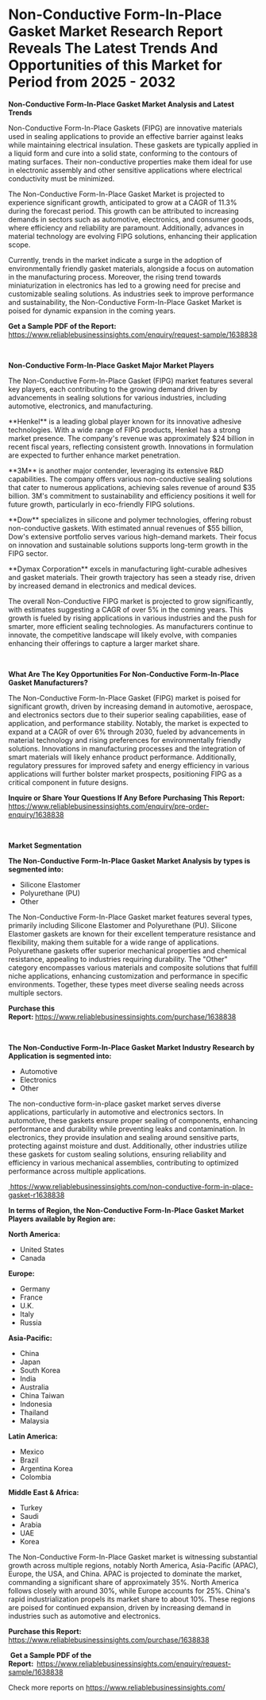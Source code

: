<p><h1>Non-Conductive Form-In-Place Gasket Market Research Report Reveals The Latest Trends And Opportunities of this Market for Period from 2025 - 2032</h1></p><p><strong>Non-Conductive Form-In-Place Gasket Market Analysis and Latest Trends</strong></p>
<p><p>Non-Conductive Form-In-Place Gaskets (FIPG) are innovative materials used in sealing applications to provide an effective barrier against leaks while maintaining electrical insulation. These gaskets are typically applied in a liquid form and cure into a solid state, conforming to the contours of mating surfaces. Their non-conductive properties make them ideal for use in electronic assembly and other sensitive applications where electrical conductivity must be minimized.</p><p>The Non-Conductive Form-In-Place Gasket Market is projected to experience significant growth, anticipated to grow at a CAGR of 11.3% during the forecast period. This growth can be attributed to increasing demands in sectors such as automotive, electronics, and consumer goods, where efficiency and reliability are paramount. Additionally, advances in material technology are evolving FIPG solutions, enhancing their application scope.</p><p>Currently, trends in the market indicate a surge in the adoption of environmentally friendly gasket materials, alongside a focus on automation in the manufacturing process. Moreover, the rising trend towards miniaturization in electronics has led to a growing need for precise and customizable sealing solutions. As industries seek to improve performance and sustainability, the Non-Conductive Form-In-Place Gasket Market is poised for dynamic expansion in the coming years.</p></p>
<p><strong>Get a Sample PDF of the Report:&nbsp;</strong> <a href="https://www.reliablebusinessinsights.com/enquiry/request-sample/1638838?utm_campaign=3455&utm_medium=2&utm_source=Github&utm_content=ia&utm_term=02042025&utm_id=non-conductive-form-in-place-gasket">https://www.reliablebusinessinsights.com/enquiry/request-sample/1638838</a></p>
<p>&nbsp;</p>
<p><strong>Non-Conductive Form-In-Place Gasket Major Market Players</strong></p>
<p><p>The Non-Conductive Form-In-Place Gasket (FIPG) market features several key players, each contributing to the growing demand driven by advancements in sealing solutions for various industries, including automotive, electronics, and manufacturing.</p><p>**Henkel** is a leading global player known for its innovative adhesive technologies. With a wide range of FIPG products, Henkel has a strong market presence. The company's revenue was approximately $24 billion in recent fiscal years, reflecting consistent growth. Innovations in formulation are expected to further enhance market penetration.</p><p>**3M** is another major contender, leveraging its extensive R&D capabilities. The company offers various non-conductive sealing solutions that cater to numerous applications, achieving sales revenue of around $35 billion. 3M's commitment to sustainability and efficiency positions it well for future growth, particularly in eco-friendly FIPG solutions.</p><p>**Dow** specializes in silicone and polymer technologies, offering robust non-conductive gaskets. With estimated annual revenues of $55 billion, Dow's extensive portfolio serves various high-demand markets. Their focus on innovation and sustainable solutions supports long-term growth in the FIPG sector.</p><p>**Dymax Corporation** excels in manufacturing light-curable adhesives and gasket materials. Their growth trajectory has seen a steady rise, driven by increased demand in electronics and medical devices.</p><p>The overall Non-Conductive FIPG market is projected to grow significantly, with estimates suggesting a CAGR of over 5% in the coming years. This growth is fueled by rising applications in various industries and the push for smarter, more efficient sealing technologies. As manufacturers continue to innovate, the competitive landscape will likely evolve, with companies enhancing their offerings to capture a larger market share.</p></p>
<p>&nbsp;</p>
<p><strong>What Are The Key Opportunities For Non-Conductive Form-In-Place Gasket Manufacturers?</strong></p>
<p><p>The Non-Conductive Form-In-Place Gasket (FIPG) market is poised for significant growth, driven by increasing demand in automotive, aerospace, and electronics sectors due to their superior sealing capabilities, ease of application, and performance stability. Notably, the market is expected to expand at a CAGR of over 6% through 2030, fueled by advancements in material technology and rising preferences for environmentally friendly solutions. Innovations in manufacturing processes and the integration of smart materials will likely enhance product performance. Additionally, regulatory pressures for improved safety and energy efficiency in various applications will further bolster market prospects, positioning FIPG as a critical component in future designs.</p></p>
<p><strong>Inquire or Share Your Questions If Any Before Purchasing This Report:</strong> <a href="https://www.reliablebusinessinsights.com/enquiry/pre-order-enquiry/1638838?utm_campaign=3455&utm_medium=2&utm_source=Github&utm_content=ia&utm_term=02042025&utm_id=non-conductive-form-in-place-gasket">https://www.reliablebusinessinsights.com/enquiry/pre-order-enquiry/1638838</a></p>
<p>&nbsp;</p>
<p><strong>Market Segmentation</strong></p>
<p><strong>The Non-Conductive Form-In-Place Gasket Market Analysis by types is segmented into:</strong></p>
<p><ul><li>Silicone Elastomer</li><li>Polyurethane (PU)</li><li>Other</li></ul></p>
<p><p>The Non-Conductive Form-In-Place Gasket market features several types, primarily including Silicone Elastomer and Polyurethane (PU). Silicone Elastomer gaskets are known for their excellent temperature resistance and flexibility, making them suitable for a wide range of applications. Polyurethane gaskets offer superior mechanical properties and chemical resistance, appealing to industries requiring durability. The "Other" category encompasses various materials and composite solutions that fulfill niche applications, enhancing customization and performance in specific environments. Together, these types meet diverse sealing needs across multiple sectors.</p></p>
<p><strong>Purchase this Report:&nbsp;</strong><a href="https://www.reliablebusinessinsights.com/purchase/1638838?utm_campaign=3455&utm_medium=2&utm_source=Github&utm_content=ia&utm_term=02042025&utm_id=non-conductive-form-in-place-gasket">https://www.reliablebusinessinsights.com/purchase/1638838</a></p>
<p>&nbsp;</p>
<p><strong>The Non-Conductive Form-In-Place Gasket Market Industry Research by Application is segmented into:</strong></p>
<p><ul><li>Automotive</li><li>Electronics</li><li>Other</li></ul></p>
<p><p>The non-conductive form-in-place gasket market serves diverse applications, particularly in automotive and electronics sectors. In automotive, these gaskets ensure proper sealing of components, enhancing performance and durability while preventing leaks and contamination. In electronics, they provide insulation and sealing around sensitive parts, protecting against moisture and dust. Additionally, other industries utilize these gaskets for custom sealing solutions, ensuring reliability and efficiency in various mechanical assemblies, contributing to optimized performance across multiple applications.</p></p>
<p><a href="https://www.reliablebusinessinsights.com/non-conductive-form-in-place-gasket-r1638838?utm_campaign=3455&utm_medium=2&utm_source=Github&utm_content=ia&utm_term=02042025&utm_id=non-conductive-form-in-place-gasket">&nbsp;https://www.reliablebusinessinsights.com/non-conductive-form-in-place-gasket-r1638838</a></p>
<p><strong>In terms of Region, the Non-Conductive Form-In-Place Gasket Market Players available by Region are:</strong></p>
<p>
    <p> <strong> North America: </strong>
        <ul>
            <li>United States</li>
            <li>Canada</li>
        </ul>
        </p> 
    <p> <strong> Europe: </strong>
        <ul>
            <li>Germany</li>
            <li>France</li>
            <li>U.K.</li>
            <li>Italy</li>
            <li>Russia</li>
        </ul>
        </p> 
    <p> <strong> Asia-Pacific: </strong>
        <ul>
            <li>China</li>
            <li>Japan</li>
            <li>South Korea</li>
            <li>India</li>
            <li>Australia</li>
            <li>China Taiwan</li>
            <li>Indonesia</li>
            <li>Thailand</li>
            <li>Malaysia</li>
        </ul>
        </p> 
    <p> <strong> Latin America: </strong>
        <ul>
            <li>Mexico</li>
            <li>Brazil</li>
            <li>Argentina Korea</li>
            <li>Colombia</li>
        </ul>
        </p> 
    <p> <strong> Middle East & Africa: </strong>
        <ul>
            <li>Turkey</li>
            <li>Saudi</li>
            <li>Arabia</li>
            <li>UAE</li>
            <li>Korea</li>
        </ul>
    </p>
    </p>
<p><p>The Non-Conductive Form-In-Place Gasket market is witnessing substantial growth across multiple regions, notably North America, Asia-Pacific (APAC), Europe, the USA, and China. APAC is projected to dominate the market, commanding a significant share of approximately 35%. North America follows closely with around 30%, while Europe accounts for 25%. China's rapid industrialization propels its market share to about 10%. These regions are poised for continued expansion, driven by increasing demand in industries such as automotive and electronics.</p></p>
<p><strong>Purchase this Report: </strong><a href="https://www.reliablebusinessinsights.com/purchase/1638838?utm_campaign=3455&utm_medium=2&utm_source=Github&utm_content=ia&utm_term=02042025&utm_id=non-conductive-form-in-place-gasket">https://www.reliablebusinessinsights.com/purchase/1638838</a></p>
<p>&nbsp;<strong>Get a Sample PDF of the Report:&nbsp;&nbsp;</strong><a href="https://www.reliablebusinessinsights.com/enquiry/request-sample/1638838?utm_campaign=3455&utm_medium=2&utm_source=Github&utm_content=ia&utm_term=02042025&utm_id=non-conductive-form-in-place-gasket">https://www.reliablebusinessinsights.com/enquiry/request-sample/1638838</a></p>
<p><strong></strong></p>
<p>Check more reports on <a href="https://www.reliablebusinessinsights.com/?utm_campaign=3455&utm_medium=2&utm_source=Github&utm_content=ia&utm_term=02042025&utm_id=non-conductive-form-in-place-gasket">https://www.reliablebusinessinsights.com/</a></p>